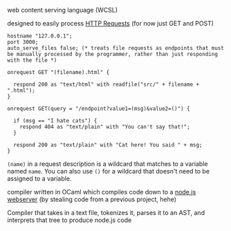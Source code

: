 web content serving language (WCSL)

designed to easily process [HTTP Requests](https://www.w3schools.com/tags/ref_httpmethods.asp) (for now just GET and POST)

```
hostname "127.0.0.1";
port 3000;
auto_serve_files false; (* treats file requests as endpoints that must be manually processed by the programmer, rather than just responding with the file *)

onrequest GET "(filename).html" {

  respond 200 as "text/html" with readfile("src/" + filename + ".html");
}

onrequest GET(query = "/endpoint?value1=(msg)&value2=()") {

  if (msg == "I hate cats") {
    respond 404 as "text/plain" with "You can't say that!";
  }

  respond 200 as "text/plain" with "Cat here! You said " + msg;
}
```

`(name)` in a request description is a wildcard that matches to a variable named `name`. You can also use `()` for a wildcard that doesn't need to be assigned to a variable.

compiler written in OCaml which compiles code down to a [node.js webserver](https://www.geeksforgeeks.org/node-js/node-js-web-server/) (by stealing code from a previous project, hehe)

Compiler that takes in a text file, tokenizes it, parses it to an AST, and interprets that tree to produce node.js code
